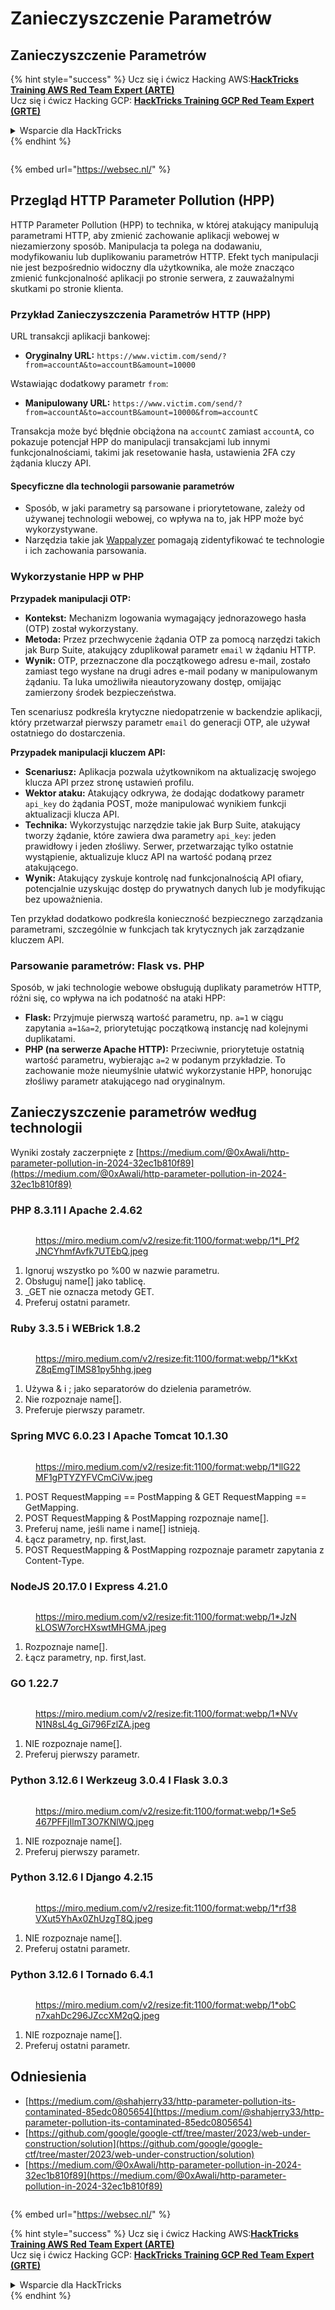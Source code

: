 # Zanieczyszczenie Parametrów

## Zanieczyszczenie Parametrów

{% hint style="success" %}
Ucz się i ćwicz Hacking AWS:<img src="../.gitbook/assets/arte.png" alt="" data-size="line">[**HackTricks Training AWS Red Team Expert (ARTE)**](https://training.hacktricks.xyz/courses/arte)<img src="../.gitbook/assets/arte.png" alt="" data-size="line">\
Ucz się i ćwicz Hacking GCP: <img src="../.gitbook/assets/grte.png" alt="" data-size="line">[**HackTricks Training GCP Red Team Expert (GRTE)**<img src="../.gitbook/assets/grte.png" alt="" data-size="line">](https://training.hacktricks.xyz/courses/grte)

<details>

<summary>Wsparcie dla HackTricks</summary>

* Sprawdź [**plany subskrypcyjne**](https://github.com/sponsors/carlospolop)!
* **Dołącz do** 💬 [**grupy Discord**](https://discord.gg/hRep4RUj7f) lub [**grupy telegramowej**](https://t.me/peass) lub **śledź** nas na **Twitterze** 🐦 [**@hacktricks\_live**](https://twitter.com/hacktricks\_live)**.**
* **Podziel się sztuczkami hackingowymi, przesyłając PR-y do** [**HackTricks**](https://github.com/carlospolop/hacktricks) i [**HackTricks Cloud**](https://github.com/carlospolop/hacktricks-cloud) repozytoriów github.

</details>
{% endhint %}

<figure><img src="https://pentest.eu/RENDER_WebSec_10fps_21sec_9MB_29042024.gif" alt=""><figcaption></figcaption></figure>

{% embed url="https://websec.nl/" %}

## Przegląd HTTP Parameter Pollution (HPP)

HTTP Parameter Pollution (HPP) to technika, w której atakujący manipulują parametrami HTTP, aby zmienić zachowanie aplikacji webowej w niezamierzony sposób. Manipulacja ta polega na dodawaniu, modyfikowaniu lub duplikowaniu parametrów HTTP. Efekt tych manipulacji nie jest bezpośrednio widoczny dla użytkownika, ale może znacząco zmienić funkcjonalność aplikacji po stronie serwera, z zauważalnymi skutkami po stronie klienta.

### Przykład Zanieczyszczenia Parametrów HTTP (HPP)

URL transakcji aplikacji bankowej:

* **Oryginalny URL:** `https://www.victim.com/send/?from=accountA&to=accountB&amount=10000`

Wstawiając dodatkowy parametr `from`:

* **Manipulowany URL:** `https://www.victim.com/send/?from=accountA&to=accountB&amount=10000&from=accountC`

Transakcja może być błędnie obciążona na `accountC` zamiast `accountA`, co pokazuje potencjał HPP do manipulacji transakcjami lub innymi funkcjonalnościami, takimi jak resetowanie hasła, ustawienia 2FA czy żądania kluczy API.

#### **Specyficzne dla technologii parsowanie parametrów**

* Sposób, w jaki parametry są parsowane i priorytetowane, zależy od używanej technologii webowej, co wpływa na to, jak HPP może być wykorzystywane.
* Narzędzia takie jak [Wappalyzer](https://addons.mozilla.org/en-US/firefox/addon/wappalyzer/) pomagają zidentyfikować te technologie i ich zachowania parsowania.

### Wykorzystanie HPP w PHP

**Przypadek manipulacji OTP:**

* **Kontekst:** Mechanizm logowania wymagający jednorazowego hasła (OTP) został wykorzystany.
* **Metoda:** Przez przechwycenie żądania OTP za pomocą narzędzi takich jak Burp Suite, atakujący zduplikował parametr `email` w żądaniu HTTP.
* **Wynik:** OTP, przeznaczone dla początkowego adresu e-mail, zostało zamiast tego wysłane na drugi adres e-mail podany w manipulowanym żądaniu. Ta luka umożliwiła nieautoryzowany dostęp, omijając zamierzony środek bezpieczeństwa.

Ten scenariusz podkreśla krytyczne niedopatrzenie w backendzie aplikacji, który przetwarzał pierwszy parametr `email` do generacji OTP, ale używał ostatniego do dostarczenia.

**Przypadek manipulacji kluczem API:**

* **Scenariusz:** Aplikacja pozwala użytkownikom na aktualizację swojego klucza API przez stronę ustawień profilu.
* **Wektor ataku:** Atakujący odkrywa, że dodając dodatkowy parametr `api_key` do żądania POST, może manipulować wynikiem funkcji aktualizacji klucza API.
* **Technika:** Wykorzystując narzędzie takie jak Burp Suite, atakujący tworzy żądanie, które zawiera dwa parametry `api_key`: jeden prawidłowy i jeden złośliwy. Serwer, przetwarzając tylko ostatnie wystąpienie, aktualizuje klucz API na wartość podaną przez atakującego.
* **Wynik:** Atakujący zyskuje kontrolę nad funkcjonalnością API ofiary, potencjalnie uzyskując dostęp do prywatnych danych lub je modyfikując bez upoważnienia.

Ten przykład dodatkowo podkreśla konieczność bezpiecznego zarządzania parametrami, szczególnie w funkcjach tak krytycznych jak zarządzanie kluczem API.

### Parsowanie parametrów: Flask vs. PHP

Sposób, w jaki technologie webowe obsługują duplikaty parametrów HTTP, różni się, co wpływa na ich podatność na ataki HPP:

* **Flask:** Przyjmuje pierwszą wartość parametru, np. `a=1` w ciągu zapytania `a=1&a=2`, priorytetując początkową instancję nad kolejnymi duplikatami.
* **PHP (na serwerze Apache HTTP):** Przeciwnie, priorytetuje ostatnią wartość parametru, wybierając `a=2` w podanym przykładzie. To zachowanie może nieumyślnie ułatwić wykorzystanie HPP, honorując złośliwy parametr atakującego nad oryginalnym.

## Zanieczyszczenie parametrów według technologii

Wyniki zostały zaczerpnięte z [https://medium.com/@0xAwali/http-parameter-pollution-in-2024-32ec1b810f89](https://medium.com/@0xAwali/http-parameter-pollution-in-2024-32ec1b810f89)

### PHP 8.3.11 I Apache 2.4.62 <a href="#id-9523" id="id-9523"></a>

<figure><img src="../.gitbook/assets/image (1255).png" alt=""><figcaption><p><a href="https://miro.medium.com/v2/resize:fit:1100/format:webp/1*l_Pf2JNCYhmfAvfk7UTEbQ.jpeg">https://miro.medium.com/v2/resize:fit:1100/format:webp/1*l_Pf2JNCYhmfAvfk7UTEbQ.jpeg</a></p></figcaption></figure>

1. Ignoruj wszystko po %00 w nazwie parametru.
2. Obsługuj name\[] jako tablicę.
3. \_GET nie oznacza metody GET.
4. Preferuj ostatni parametr.

### Ruby 3.3.5 i WEBrick 1.8.2

<figure><img src="../.gitbook/assets/image (1257).png" alt=""><figcaption><p><a href="https://miro.medium.com/v2/resize:fit:1100/format:webp/1*kKxtZ8qEmgTIMS81py5hhg.jpeg">https://miro.medium.com/v2/resize:fit:1100/format:webp/1*kKxtZ8qEmgTIMS81py5hhg.jpeg</a></p></figcaption></figure>

1. Używa & i ; jako separatorów do dzielenia parametrów.
2. Nie rozpoznaje name\[].
3. Preferuje pierwszy parametr.

### Spring MVC 6.0.23 I Apache Tomcat 10.1.30 <a href="#dd68" id="dd68"></a>

<figure><img src="../.gitbook/assets/image (1258).png" alt=""><figcaption><p><a href="https://miro.medium.com/v2/resize:fit:1100/format:webp/1*llG22MF1gPTYZYFVCmCiVw.jpeg">https://miro.medium.com/v2/resize:fit:1100/format:webp/1*llG22MF1gPTYZYFVCmCiVw.jpeg</a></p></figcaption></figure>

1. POST RequestMapping == PostMapping & GET RequestMapping == GetMapping.
2. POST RequestMapping & PostMapping rozpoznaje name\[].
3. Preferuj name, jeśli name i name\[] istnieją.
4. Łącz parametry, np. first,last.
5. POST RequestMapping & PostMapping rozpoznaje parametr zapytania z Content-Type.

### **NodeJS** 20.17.0 **I** Express 4.21.0 <a href="#id-6d72" id="id-6d72"></a>

<figure><img src="../.gitbook/assets/image (1259).png" alt=""><figcaption><p><a href="https://miro.medium.com/v2/resize:fit:1100/format:webp/1*JzNkLOSW7orcHXswtMHGMA.jpeg">https://miro.medium.com/v2/resize:fit:1100/format:webp/1*JzNkLOSW7orcHXswtMHGMA.jpeg</a></p></figcaption></figure>

1. Rozpoznaje name\[].
2. Łącz parametry, np. first,last.

### GO 1.22.7 <a href="#id-63dc" id="id-63dc"></a>

<figure><img src="../.gitbook/assets/image (1260).png" alt=""><figcaption><p><a href="https://miro.medium.com/v2/resize:fit:1100/format:webp/1*NVvN1N8sL4g_Gi796FzlZA.jpeg">https://miro.medium.com/v2/resize:fit:1100/format:webp/1*NVvN1N8sL4g_Gi796FzlZA.jpeg</a></p></figcaption></figure>

1. NIE rozpoznaje name\[].
2. Preferuj pierwszy parametr.

### Python 3.12.6 I Werkzeug 3.0.4 I Flask 3.0.3 <a href="#b853" id="b853"></a>

<figure><img src="../.gitbook/assets/image (1261).png" alt=""><figcaption><p><a href="https://miro.medium.com/v2/resize:fit:1100/format:webp/1*Se5467PFFjIlmT3O7KNlWQ.jpeg">https://miro.medium.com/v2/resize:fit:1100/format:webp/1*Se5467PFFjIlmT3O7KNlWQ.jpeg</a></p></figcaption></figure>

1. NIE rozpoznaje name\[].
2. Preferuj pierwszy parametr.

### Python 3.12.6 I Django 4.2.15 <a href="#id-8079" id="id-8079"></a>

<figure><img src="../.gitbook/assets/image (1262).png" alt=""><figcaption><p><a href="https://miro.medium.com/v2/resize:fit:1100/format:webp/1*rf38VXut5YhAx0ZhUzgT8Q.jpeg">https://miro.medium.com/v2/resize:fit:1100/format:webp/1*rf38VXut5YhAx0ZhUzgT8Q.jpeg</a></p></figcaption></figure>

1. NIE rozpoznaje name\[].
2. Preferuj ostatni parametr.

### Python 3.12.6 I Tornado 6.4.1 <a href="#id-2ad8" id="id-2ad8"></a>

<figure><img src="../.gitbook/assets/image (1263).png" alt=""><figcaption><p><a href="https://miro.medium.com/v2/resize:fit:1100/format:webp/1*obCn7xahDc296JZccXM2qQ.jpeg">https://miro.medium.com/v2/resize:fit:1100/format:webp/1*obCn7xahDc296JZccXM2qQ.jpeg</a></p></figcaption></figure>

1. NIE rozpoznaje name\[].
2. Preferuj ostatni parametr.

## Odniesienia

* [https://medium.com/@shahjerry33/http-parameter-pollution-its-contaminated-85edc0805654](https://medium.com/@shahjerry33/http-parameter-pollution-its-contaminated-85edc0805654)
* [https://github.com/google/google-ctf/tree/master/2023/web-under-construction/solution](https://github.com/google/google-ctf/tree/master/2023/web-under-construction/solution)
* [https://medium.com/@0xAwali/http-parameter-pollution-in-2024-32ec1b810f89](https://medium.com/@0xAwali/http-parameter-pollution-in-2024-32ec1b810f89)

<figure><img src="https://pentest.eu/RENDER_WebSec_10fps_21sec_9MB_29042024.gif" alt=""><figcaption></figcaption></figure>

{% embed url="https://websec.nl/" %}

{% hint style="success" %}
Ucz się i ćwicz Hacking AWS:<img src="../.gitbook/assets/arte.png" alt="" data-size="line">[**HackTricks Training AWS Red Team Expert (ARTE)**](https://training.hacktricks.xyz/courses/arte)<img src="../.gitbook/assets/arte.png" alt="" data-size="line">\
Ucz się i ćwicz Hacking GCP: <img src="../.gitbook/assets/grte.png" alt="" data-size="line">[**HackTricks Training GCP Red Team Expert (GRTE)**<img src="../.gitbook/assets/grte.png" alt="" data-size="line">](https://training.hacktricks.xyz/courses/grte)

<details>

<summary>Wsparcie dla HackTricks</summary>

* Sprawdź [**plany subskrypcyjne**](https://github.com/sponsors/carlospolop)!
* **Dołącz do** 💬 [**grupy Discord**](https://discord.gg/hRep4RUj7f) lub [**grupy telegramowej**](https://t.me/peass) lub **śledź** nas na **Twitterze** 🐦 [**@hacktricks\_live**](https://twitter.com/hacktricks\_live)**.**
* **Podziel się sztuczkami hackingowymi, przesyłając PR-y do** [**HackTricks**](https://github.com/carlospolop/hacktricks) i [**HackTricks Cloud**](https://github.com/carlospolop/hacktricks-cloud) repozytoriów github.

</details>
{% endhint %}
